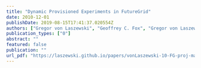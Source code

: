 ```yaml
---
title: "Dynamic Provisioned Experiments in FutureGrid"
date: 2010-12-01
publishDate: 2019-08-15T17:41:37.020554Z
authors: ["Gregor von Laszewski", "Geoffrey C. Fox", "Gregor von Laszewski", "Geoffrey C. Fox", "FutureGrid Team"]
publication_types: ["0"]
abstract: ""
featured: false
publication: ""
url_pdf: "https://laszewski.github.io/papers/vonLaszewski-10-FG-proj-management.pdf"
---
```


